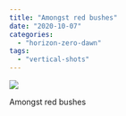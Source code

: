 ```yaml
---
title: "Amongst red bushes"
date: "2020-10-07"
categories: 
  - "horizon-zero-dawn"
tags: 
  - "vertical-shots"
---
```


[![](images/Amongst-red-bushes-scaled-1.jpg)](http://davidpeach.co.uk/wp-content/uploads/2020/10/Amongst-red-bushes-scaled-1.jpg)

Amongst red bushes
